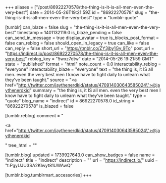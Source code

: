 +++
aliases = ["/post/86922270578/the-thing-is-it-is-all-men-even-the-very-best"]
date = 2014-05-26T19:21:59Z
id = "86922270578"
slug = "the-thing-is-it-is-all-men-even-the-very-best"
type = "tumblr-quote"

[tumblr]
can_blaze = false
slug = "the-thing-is-it-is-all-men-even-the-very-best"
timestamp = 1401132119.0
is_blaze_pending = false
can_send_in_message = true
display_avatar = true
is_blocks_post_format = false
can_reblog = false
should_open_in_legacy = true
can_like = false
can_reply = false
short_url = "https://tmblr.co/ZY3jby1Gy_9To"
post_url = "https://indirect.io/post/86922270578/the-thing-is-it-is-all-men-even-the-very-best"
reblog_key = "5wxz7dtw"
date = "2014-05-26 19:21:59 GMT"
state = "published"
format = "html"
note_count = 0.0
interactability_reblog = "everyone"
interactability_blaze = "everyone"
text = "the thing is, it IS all men. even the very best men I know have to fight daily to unlearn what they&rsquo;ve been taught."
source = "<a href=\"http://twitter.com/jaythenerdkid/status/470914030643585024\">@jaythenerdkid</a>"
summary = "the thing is, it IS all men. even the very best men I know have to fight daily to unlearn what they’ve been taught."
type = "quote"
blog_name = "indirect"
id = 86922270578.0
id_string = "86922270578"
is_blazed = false

[tumblr.reblog]
comment = "<p><a href=\"http://twitter.com/jaythenerdkid/status/470914030643585024\">@jaythenerdkid</a></p>"
tree_html = ""

[tumblr.blog]
updated = 1739927643.0
can_show_badges = false
name = "indirect"
title = "indirect"
description = ""
url = "https://indirect.io/"
uuid = "t:PgyUJU3SA2Klwyt81UWAwQ"

[tumblr.blog.tumblrmart_accessories]
+++
